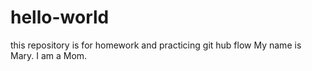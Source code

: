 # hello-world
this repository is for homework and practicing git hub flow
My name is Mary.  I am a Mom.
